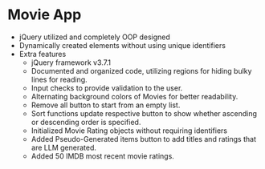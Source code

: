 # Movie App
+ jQuery utilized and completely OOP designed
+ Dynamically created elements without using unique identifiers
+ Extra features
  + jQuery framework v3.7.1
  + Documented and organized code, utilizing regions for hiding bulky lines for reading.
  + Input checks to provide validation to the user.
  + Alternating background colors of Movies for better readability.
  + Remove all button to start from an empty list.
  + Sort functions update respective button to show whether ascending or descending order is specified.
  + Initialized Movie Rating objects without requiring identifiers
  + Added Pseudo-Generated items button to add titles and ratings that are LLM generated.
  + Added 50 IMDB most recent movie ratings.